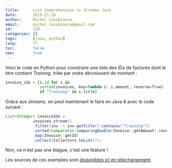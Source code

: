 ```yaml
---
title:      List Comprehension vs Streams Java
date:       2015-11-16
author:     Michel Casabianca
email:      michel.casabianca@gmail.com
id:         120
categories: []
tags:       [java, python]
lang:       fr
toc:        false
new:        true
---
```


Voici le code en Python pour construire une liste des IDs de factures dont le titre contient *Training*, triée par ordre décroissant de montant :

```python
invoice_ids = [i.id for i in
               sorted(invoices, key=lambda i: i.amount, reverse=True)
               if "Training" in i.title]
```

Grâce aux *streams*, on peut maintenant le faire en Java 8 avec le code suivant :

```java
List<Integer> invoiceIds =
            invoices.stream()
            .filter(inv -> inv.getTitle().contains("Training"))
            .sorted(Comparator.comparingDouble(Invoice::getAmount).reversed())
            .map(Invoice::getId)
            .collect(Collectors.toList());
```

Non, ce n'est pas une blague, c'est une feature !

Les sources de ces exemples sont [disponibles ici en téléchargement](/arc/list-comprehension-vs-streams-java.zip).

<!--more-->
